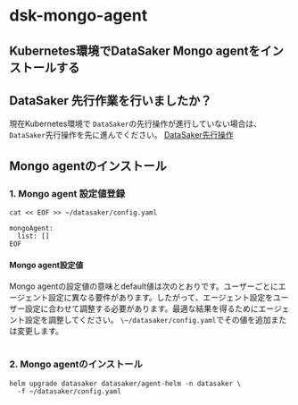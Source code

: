 # dsk-mongo-agent

## Kubernetes環境でDataSaker Mongo agentをインストールする

## DataSaker 先行作業を行いましたか？

現在Kubernetes環境で `DataSaker`の先行操作が進行していない場合は、 `DataSaker`先行操作を先に進んでください。 [DataSaker先行操作](dsk-mongo-agent/ja/$%7BPREPARATION\_MANUAL\_JP%7D/)

## Mongo agentのインストール

### 1. Mongo agent 設定値登録
```shell
cat << EOF >> ~/datasaker/config.yaml

mongoAgent:
  list: []
EOF
```
#### Mongo agent設定値

Mongo agentの設定値の意味とdefault値は次のとおりです。ユーザーごとにエージェント設定に異なる要件があります。したがって、エージェント設定をユーザー設定に合わせて調整する必要があります。最適な結果を得るためにエージェント設定を調整してください。 `\~/datasaker/config.yaml`でその値を追加または変更します。
```yaml
```
### 2. Mongo agentのインストール
```shell
helm upgrade datasaker datasaker/agent-helm -n datasaker \
  -f ~/datasaker/config.yaml
```
